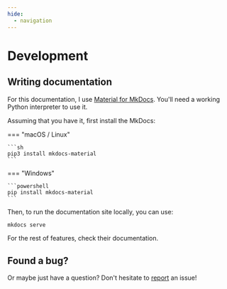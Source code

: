 ```yaml
---
hide:
  - navigation
---
```


# Development

## Writing documentation

For this documentation, I use [Material for MkDocs](https://squidfunk.github.io/mkdocs-material/). You'll need a working Python interpreter to use it.

Assuming that you have it, first install the MkDocs:

=== "macOS / Linux"

	```sh
	pip3 install mkdocs-material
	```

=== "Windows"

	```powershell
	pip install mkdocs-material
	```

Then, to run the documentation site locally, you can use:

```sh
mkdocs serve
```

For the rest of features, check their documentation.

## Found a bug?

Or maybe just have a question? Don't hesitate to [report](https://github.com/GooRoo/qbs-sketch/issues/new) an issue!
